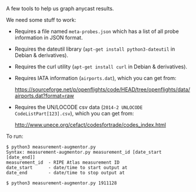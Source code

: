A few tools to help us graph anycast results.

We need some stuff to work:

* Requires a file named `meta-probes.json` which has a list of all
  probe information in JSON format.
* Requires the dateutil library (`apt-get install python3-dateutil` in
  Debian & derivatives).
* Requires the curl utility (`apt-get install curl` in Debian &
  derivatives).
* Requires IATA information (`airports.dat`),  which you can get from:

  https://sourceforge.net/p/openflights/code/HEAD/tree/openflights/data/airports.dat?format=raw
* Requires the UN/LOCODE csv data (`2014-2 UNLOCODE CodeListPart[123].csv`),
  which you can get from:

  http://www.unece.org/cefact/codesfortrade/codes_index.html

To run:

    $ python3 measurement-augmentor.py 
    Syntax: measurement-augmentor.py measurement_id [date_start [date_end]]
    measurement_id  - RIPE Atlas measurement ID
    date_start      - date/time to start output at
    date_end        - date/time to stop output at

    $ python3 measurement-augmentor.py 1911128

